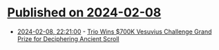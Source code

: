 # [Published on 2024-02-08](index.md)

* [2024-02-08, 22:21:00](https://soylentnews.org/article.pl?sid=24/02/07/1555227&from=rss) - [Trio Wins $700K Vesuvius Challenge Grand Prize for Deciphering Ancient Scroll](https://soylentnews.org/article.pl?sid=24/02/07/1555227&from=rss)
